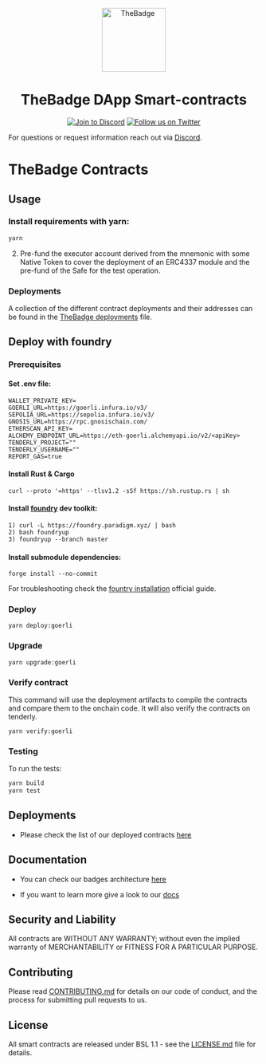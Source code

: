 <p align="center">
  <a href="https://thebadge.xyz">
    <img alt="TheBadge" src="https://thebadge.xyz/favicon.ico" width="128">
  </a>
</p>

<h1 align="center">TheBadge DApp Smart-contracts</h1>

<p align="center">
  <a href="https://discord.com/invite/FTxtkgbAC4"><img src="https://img.shields.io/discord/1006480637512917033?style=plastic" alt="Join to Discord"></a>
  <a href="https://twitter.com/intent/user?screen_name=thebadgexyz"><img src="https://img.shields.io/twitter/follow/thebadgexyz?style=social" alt="Follow us on Twitter"></a>
</p>

For questions or request information reach out via [Discord](https://discord.gg/tVP75NqVuC).

# TheBadge Contracts

## Usage

### Install requirements with yarn:

```bash
yarn
```

2. Pre-fund the executor account derived from the mnemonic with some Native Token to cover the deployment of an ERC4337 module and the pre-fund of the Safe for the test operation.

### Deployments

A collection of the different contract deployments and their addresses can be found in the [TheBadge deployments](./deployments.md) file.

## Deploy with foundry

### Prerequisites

#### Set .env file:

```
WALLET_PRIVATE_KEY=
GOERLI_URL=https://goerli.infura.io/v3/
SEPOLIA_URL=https://sepolia.infura.io/v3/
GNOSIS_URL=https://rpc.gnosischain.com/
ETHERSCAN_API_KEY=
ALCHEMY_ENDPOINT_URL=https://eth-goerli.alchemyapi.io/v2/<apiKey>
TENDERLY_PROJECT=""
TENDERLY_USERNAME=""
REPORT_GAS=true
```

#### Install Rust & Cargo

```
curl --proto '=https' --tlsv1.2 -sSf https://sh.rustup.rs | sh
```

#### Install [foundry](https://github.com/foundry-rs/foundry/tree/master) dev toolkit:

```
1) curl -L https://foundry.paradigm.xyz/ | bash
2) bash foundryup
3) foundryup --branch master
```

#### Install submodule dependencies:

```
forge install --no-commit
```

For troubleshooting check the [fountry installation](https://book.getfoundry.sh/getting-started/installation) official guide.

### Deploy

```
yarn deploy:goerli
```

### Upgrade

```
yarn upgrade:goerli
```

### Verify contract

This command will use the deployment artifacts to compile the contracts and compare them to the onchain code.
It will also verify the contracts on tenderly.

```
yarn verify:goerli
```

### Testing

To run the tests:

```bash
yarn build
yarn test
```

## Deployments

- Please check the list of our deployed contracts [here](./deployments.md)

## Documentation

- You can check our badges architecture [here](./ERC1155-721%20Architecture.md)

- If you want to learn more give a look to our [docs](https://docs.thebadge.xyz/)

## Security and Liability

All contracts are WITHOUT ANY WARRANTY; without even the implied warranty of MERCHANTABILITY or FITNESS FOR A PARTICULAR PURPOSE.

## Contributing

Please read [CONTRIBUTING.md](https://gist.github.com/PurpleBooth/b24679402957c63ec426) for details on our code of conduct, and the process for submitting pull requests to us.

## License

All smart contracts are released under BSL 1.1 - see the [LICENSE.md](LICENSE) file for details.
